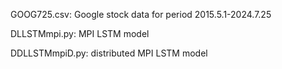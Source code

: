 GOOG725.csv:              Google stock data for period 2015.5.1-2024.7.25

DLLSTMmpi.py:            MPI LSTM model

DDLLSTMmpiD.py:          distributed MPI LSTM model
